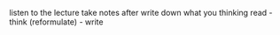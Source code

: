listen to the lecture
take notes after
write down what you thinking
read - think (reformulate) - write